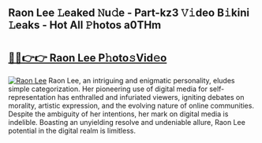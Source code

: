 ## Raon Lee 𝙻eaked 𝙽u𝚍e - Part-kz3 𝚅𝚒deo B𝚒kini 𝙻eaks - Hot All 𝙿hotos a0THm

# <h2><a href="http://ld59djq.urlbe.top/?page=Raon+Lee">🔗🔗👉👉 Raon Lee P𝚑oto𝚜Vid𝚎o</a></h2>

[![Raon Lee](https://i.imgur.com/eBuTRDB.gif)](http://ld59djq.urlbe.top/?page=Raon+Lee)
Raon Lee, an intriguing and enigmatic personality, eludes simple categorization. Her pioneering use of digital media for self-representation has enthralled and infuriated viewers, igniting debates on morality, artistic expression, and the evolving nature of online communities. Despite the ambiguity of her intentions, her mark on digital media is indelible. Boasting an unyielding resolve and undeniable allure, Raon Lee potential in the digital realm is limitless.
